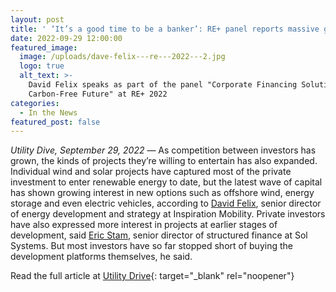 ```yaml
---
layout: post
title: ' ‘It’s a good time to be a banker’: RE+ panel reports massive growth in corporate investment in renewables '
date: 2022-09-29 12:00:00
featured_image:
  image: /uploads/dave-felix---re---2022---2.jpg
  logo: true
  alt_text: >-
    David Felix speaks as part of the panel "Corporate Financing Solutions for a
    Carbon-Free Future" at RE+ 2022
categories:
  - In the News
featured_post: false
---
```

*Utility Dive, September 29, 2022* — As competition between investors has grown, the kinds of projects they’re willing to entertain has also expanded. Individual wind and solar projects have captured most of the private investment to enter renewable energy to date, but the latest wave of capital has shown growing interest in new options such as offshore wind, energy storage and even electric vehicles, according to [David Felix](https://inspirationmobility.com/about/our-team/), senior director of energy development and strategy at Inspiration Mobility. Private investors have also expressed more interest in projects at earlier stages of development, said [Eric Stam](https://www.linkedin.com/in/eric-stam-669b3019), senior director of structured finance at Sol Systems. But most investors have so far stopped short of buying the development platforms themselves, he said.

Read the full article at [Utility Drive](https://www.utilitydive.com/news/its-a-good-time-to-be-a-banker-re-panel-reports-massive-growth-in-corp/632597/){: target="_blank" rel="noopener"}